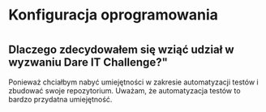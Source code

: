 # <h1> Konfiguracja oprogramowania
# <h2>Dlaczego zdecydowałem się wziąć udział w wyzwaniu Dare IT Challenge?"

Ponieważ chciałbym nabyć umiejętności w zakresie automatyzacji testów i zbudować swoje repozytorium. 
Uważam, że automatyzacja testów to bardzo przydatna umiejętność.